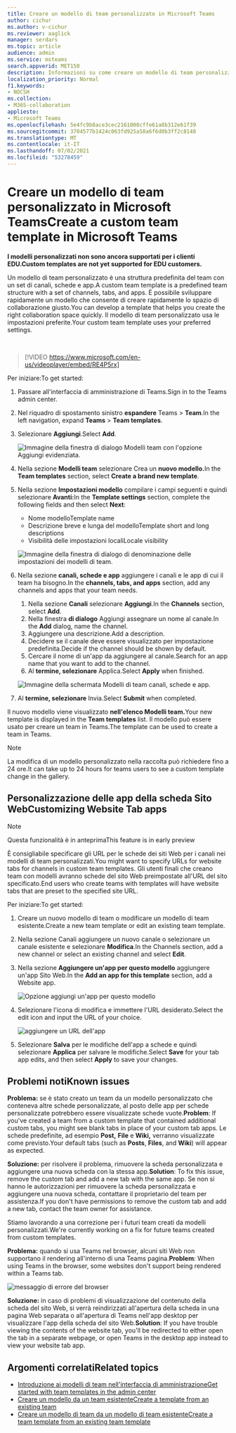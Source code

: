 ```yaml
---
title: Creare un modello di team personalizzato in Microsoft Teams
author: cichur
ms.author: v-cichur
ms.reviewer: aaglick
manager: serdars
ms.topic: article
audience: admin
ms.service: msteams
search.appverid: MET150
description: Informazioni su come creare un modello di team personalizzato in Microsoft Teams.
localization_priority: Normal
f1.keywords:
- NOCSH
ms.collection:
- M365-collaboration
appliesto:
- Microsoft Teams
ms.openlocfilehash: 5e4fc9b8ace3cec2161008cffe61a8b312e61f39
ms.sourcegitcommit: 3704577b1424c063fd925a58a6f6d0b3ff2c8148
ms.translationtype: MT
ms.contentlocale: it-IT
ms.lasthandoff: 07/02/2021
ms.locfileid: "53278459"
---
```

# <a name="create-a-custom-team-template-in-microsoft-teams"></a><span data-ttu-id="6450c-103">Creare un modello di team personalizzato in Microsoft Teams</span><span class="sxs-lookup"><span data-stu-id="6450c-103">Create a custom team template in Microsoft Teams</span></span>

<span data-ttu-id="6450c-104">**I modelli personalizzati non sono ancora supportati per i clienti EDU.**</span><span class="sxs-lookup"><span data-stu-id="6450c-104">**Custom templates are not yet supported for EDU customers.**</span></span>

<span data-ttu-id="6450c-105">Un modello di team personalizzato è una struttura predefinita del team con un set di canali, schede e app.</span><span class="sxs-lookup"><span data-stu-id="6450c-105">A custom team template is a predefined team structure with a set of channels, tabs, and apps.</span></span> <span data-ttu-id="6450c-106">È possibile sviluppare rapidamente un modello che consente di creare rapidamente lo spazio di collaborazione giusto.</span><span class="sxs-lookup"><span data-stu-id="6450c-106">You can develop a template that helps you create the right collaboration space quickly.</span></span> <span data-ttu-id="6450c-107">Il modello di team personalizzato usa le impostazioni preferite.</span><span class="sxs-lookup"><span data-stu-id="6450c-107">Your custom team template uses your preferred settings.</span></span>  

<br>

> [!VIDEO https://www.microsoft.com/en-us/videoplayer/embed/RE4P5rx]


<span data-ttu-id="6450c-108">Per iniziare:</span><span class="sxs-lookup"><span data-stu-id="6450c-108">To get started:</span></span>

1. <span data-ttu-id="6450c-109">Passare all'interfaccia di amministrazione di Teams.</span><span class="sxs-lookup"><span data-stu-id="6450c-109">Sign in to the Teams admin center.</span></span>

2. <span data-ttu-id="6450c-110">Nel riquadro di spostamento sinistro **espandere** Teams  >  **Team**.</span><span class="sxs-lookup"><span data-stu-id="6450c-110">In the left navigation, expand **Teams** > **Team templates**.</span></span>

3. <span data-ttu-id="6450c-111">Selezionare **Aggiungi**.</span><span class="sxs-lookup"><span data-stu-id="6450c-111">Select **Add**.</span></span>

    ![Immagine della finestra di dialogo Modelli team con l'opzione Aggiungi evidenziata.](media/team-templates-new.png)

4. <span data-ttu-id="6450c-113">Nella sezione **Modelli team** selezionare Crea un **nuovo modello.**</span><span class="sxs-lookup"><span data-stu-id="6450c-113">In the **Team templates** section, select **Create a brand new template**.</span></span>

5. <span data-ttu-id="6450c-114">Nella sezione **Impostazioni modello** compilare i campi seguenti e quindi selezionare **Avanti:**</span><span class="sxs-lookup"><span data-stu-id="6450c-114">In the **Template settings** section, complete the following fields and then select **Next**:</span></span>
    - <span data-ttu-id="6450c-115">Nome modello</span><span class="sxs-lookup"><span data-stu-id="6450c-115">Template name</span></span>
    - <span data-ttu-id="6450c-116">Descrizione breve e lunga del modello</span><span class="sxs-lookup"><span data-stu-id="6450c-116">Template short and long descriptions</span></span>
    - <span data-ttu-id="6450c-117">Visibilità delle impostazioni locali</span><span class="sxs-lookup"><span data-stu-id="6450c-117">Locale visibility</span></span>  

    ![Immagine della finestra di dialogo di denominazione delle impostazioni dei modelli di team.](media/template-add-a-name.png)

6. <span data-ttu-id="6450c-119">Nella sezione **canali, schede e app** aggiungere i canali e le app di cui il team ha bisogno.</span><span class="sxs-lookup"><span data-stu-id="6450c-119">In the **channels, tabs, and apps** section, add any channels and apps that your team needs.</span></span>

    1. <span data-ttu-id="6450c-120">Nella sezione **Canali** selezionare **Aggiungi**.</span><span class="sxs-lookup"><span data-stu-id="6450c-120">In the **Channels** section, select **Add**.</span></span>
    2. <span data-ttu-id="6450c-121">Nella finestra **di dialogo** Aggiungi assegnare un nome al canale.</span><span class="sxs-lookup"><span data-stu-id="6450c-121">In the **Add** dialog, name the channel.</span></span>
    3. <span data-ttu-id="6450c-122">Aggiungere una descrizione.</span><span class="sxs-lookup"><span data-stu-id="6450c-122">Add a description.</span></span>
    4. <span data-ttu-id="6450c-123">Decidere se il canale deve essere visualizzato per impostazione predefinita.</span><span class="sxs-lookup"><span data-stu-id="6450c-123">Decide if the channel should be shown by default.</span></span>
    5. <span data-ttu-id="6450c-124">Cercare il nome di un'app da aggiungere al canale.</span><span class="sxs-lookup"><span data-stu-id="6450c-124">Search for an app name that you want to add to the channel.</span></span>
    6. <span data-ttu-id="6450c-125">Al **termine, selezionare** Applica.</span><span class="sxs-lookup"><span data-stu-id="6450c-125">Select **Apply** when finished.</span></span>

    ![Immagine della schermata Modelli di team canali, schede e app.](media/template-channels-tabs-apps.png)

8. <span data-ttu-id="6450c-127">Al **termine, selezionare** Invia.</span><span class="sxs-lookup"><span data-stu-id="6450c-127">Select **Submit** when completed.</span></span>

<span data-ttu-id="6450c-128">Il nuovo modello viene visualizzato **nell'elenco Modelli team.**</span><span class="sxs-lookup"><span data-stu-id="6450c-128">Your new template is displayed in the **Team templates** list.</span></span> <span data-ttu-id="6450c-129">Il modello può essere usato per creare un team in Teams.</span><span class="sxs-lookup"><span data-stu-id="6450c-129">The template can be used to create a team in Teams.</span></span>

> [!Note]
> <span data-ttu-id="6450c-130">La modifica di un modello personalizzato nella raccolta può richiedere fino a 24 ore.</span><span class="sxs-lookup"><span data-stu-id="6450c-130">It can take up to 24 hours for teams users to see a custom template change in the gallery.</span></span>

## <a name="customizing-website-tab-apps"></a><span data-ttu-id="6450c-131">Personalizzazione delle app della scheda Sito Web</span><span class="sxs-lookup"><span data-stu-id="6450c-131">Customizing Website Tab apps</span></span>

> [!Note]
> <span data-ttu-id="6450c-132">Questa funzionalità è in anteprima</span><span class="sxs-lookup"><span data-stu-id="6450c-132">This feature is in early preview</span></span>

<span data-ttu-id="6450c-133">È consigliabile specificare gli URL per le schede dei siti Web per i canali nei modelli di team personalizzati.</span><span class="sxs-lookup"><span data-stu-id="6450c-133">You might want to specify URLs for website tabs for channels in custom team templates.</span></span> <span data-ttu-id="6450c-134">Gli utenti finali che creano team con modelli avranno schede del sito Web preimpostate all'URL del sito specificato.</span><span class="sxs-lookup"><span data-stu-id="6450c-134">End users who create teams with templates will have website tabs that are preset to the specified site URL.</span></span>

<span data-ttu-id="6450c-135">Per iniziare:</span><span class="sxs-lookup"><span data-stu-id="6450c-135">To get started:</span></span>

1. <span data-ttu-id="6450c-136">Creare un nuovo modello di team o modificare un modello di team esistente.</span><span class="sxs-lookup"><span data-stu-id="6450c-136">Create a new team template or edit an existing team template.</span></span>

2. <span data-ttu-id="6450c-137">Nella sezione Canali aggiungere un nuovo canale o selezionare un canale esistente e selezionare **Modifica**.</span><span class="sxs-lookup"><span data-stu-id="6450c-137">In the Channels section, add a new channel or select an existing channel and select **Edit**.</span></span>

3. <span data-ttu-id="6450c-138">Nella sezione **Aggiungere un'app per questo modello** aggiungere un'app Sito Web.</span><span class="sxs-lookup"><span data-stu-id="6450c-138">In the **Add an app for this template** section, add a Website app.</span></span>

    ![Opzione aggiungi un'app per questo modello](media/add-an-app-template.png)

4. <span data-ttu-id="6450c-140">Selezionare l'icona di modifica e immettere l'URL desiderato.</span><span class="sxs-lookup"><span data-stu-id="6450c-140">Select the edit icon and input the URL of your choice.</span></span>

    ![aggiungere un URL dell'app](media/add-url-app-template.png)

5. <span data-ttu-id="6450c-142">Selezionare **Salva** per le modifiche dell'app a schede e quindi selezionare **Applica** per salvare le modifiche.</span><span class="sxs-lookup"><span data-stu-id="6450c-142">Select **Save** for your tab app edits, and then select **Apply** to save your changes.</span></span>

## <a name="known-issues"></a><span data-ttu-id="6450c-143">Problemi noti</span><span class="sxs-lookup"><span data-stu-id="6450c-143">Known issues</span></span>

<span data-ttu-id="6450c-144">**Problema:** se è stato creato un team da un modello personalizzato che conteneva altre schede personalizzate, al posto delle app per schede personalizzate potrebbero essere visualizzate schede vuote.</span><span class="sxs-lookup"><span data-stu-id="6450c-144">**Problem**: If you've created a team from a custom template that contained additional custom tabs, you might see blank tabs in place of your custom tab apps.</span></span> <span data-ttu-id="6450c-145">Le schede predefinite, ad esempio **Post,** **File** e **Wiki,** verranno visualizzate come previsto.</span><span class="sxs-lookup"><span data-stu-id="6450c-145">Your default tabs (such as **Posts**, **Files**, and **Wiki**) will appear as expected.</span></span>

<span data-ttu-id="6450c-146">**Soluzione:** per risolvere il problema, rimuovere la scheda personalizzata e aggiungere una nuova scheda con la stessa app.</span><span class="sxs-lookup"><span data-stu-id="6450c-146">**Solution**: To fix this issue, remove the custom tab and add a new tab with the same app.</span></span> <span data-ttu-id="6450c-147">Se non si hanno le autorizzazioni per rimuovere la scheda personalizzata e aggiungere una nuova scheda, contattare il proprietario del team per assistenza.</span><span class="sxs-lookup"><span data-stu-id="6450c-147">If you don't have permissions to remove the custom tab and add a new tab, contact the team owner for assistance.</span></span>

<span data-ttu-id="6450c-148">Stiamo lavorando a una correzione per i futuri team creati da modelli personalizzati.</span><span class="sxs-lookup"><span data-stu-id="6450c-148">We're currently working on a fix for future teams created from custom templates.</span></span>

<span data-ttu-id="6450c-149">**Problema:** quando si usa Teams nel browser, alcuni siti Web non supportano il rendering all'interno di una Teams pagina.</span><span class="sxs-lookup"><span data-stu-id="6450c-149">**Problem**: When using Teams in the browser, some websites don't support being rendered within a Teams tab.</span></span>

![messaggio di errore del browser](media/browser-error-message.png)

<span data-ttu-id="6450c-151">**Soluzione:** in caso di problemi di visualizzazione del contenuto della scheda del sito Web, si verrà reindirizzati all'apertura della scheda in una pagina Web separata o all'apertura di Teams nell'app desktop per visualizzare l'app della scheda del sito Web.</span><span class="sxs-lookup"><span data-stu-id="6450c-151">**Solution**: If you have trouble viewing the contents of the website tab, you'll be redirected to either open the tab in a separate webpage, or open Teams in the desktop app instead to view your website tab app.</span></span>

## <a name="related-topics"></a><span data-ttu-id="6450c-152">Argomenti correlati</span><span class="sxs-lookup"><span data-stu-id="6450c-152">Related topics</span></span>

- [<span data-ttu-id="6450c-153">Introduzione ai modelli di team nell'interfaccia di amministrazione</span><span class="sxs-lookup"><span data-stu-id="6450c-153">Get started with team templates in the admin center</span></span>](get-started-with-teams-templates-in-the-admin-console.md)
- [<span data-ttu-id="6450c-154">Creare un modello da un team esistente</span><span class="sxs-lookup"><span data-stu-id="6450c-154">Create a template from an existing team</span></span>](create-template-from-existing-team.md)
- [<span data-ttu-id="6450c-155">Creare un modello di team da un modello di team esistente</span><span class="sxs-lookup"><span data-stu-id="6450c-155">Create a team template from an existing team template</span></span>](create-template-from-existing-template.md)
